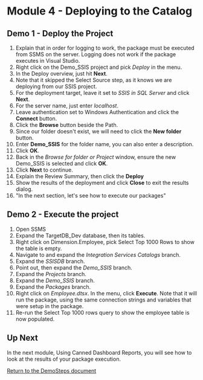 ﻿# Module 4 - Deploying to the Catalog

## Demo 1 - Deploy the Project

1. Explain that in order for logging to work, the package must be executed from SSMS on the server. Logging does not work if the package executes in Visual Studio.
2. Right click on the Demo_SSIS project and pick *Deploy* in the menu.
3. In the Deploy overview, just hit __Next__.
4. Note that it skipped the Select Source step, as it knows we are deploying from our SSIS project.
5. For the deployment target, leave it set to _SSIS in SQL Server_ and click __Next__.
6. For the server name, just enter _localhost_.
7. Leave authentication set to Windows Authentication and click the __Connect__ button.
8. Click the __Browse__ button beside the Path.
9. Since our folder doesn't exist, we will need to click the __New folder__ button.
10. Enter __Demo_SSIS__ for the folder name, you can also enter a description.
11. Click __OK__.
12. Back in the _Browse for folder or Project_ window, ensure the new Demo_SSIS is selected and click __OK__.
13. Click __Next__ to continue.
14. Explain the Review Summary, then click the __Deploy__
15. Show the results of the deployment and click __Close__ to exit the results dialog.
16. "In the next section, let's see how to execute our packages"

## Demo 2 - Execute the project

1. Open SSMS
2. Expand the TargetDB_Dev database, then its tables.
3. Right click on Dimension.Employee, pick Select Top 1000 Rows to show the table is empty.
4. Navigate to and expand the _Integration Services Catalogs_ branch.
5. Expand the _SSISDB_ branch.
6. Point out, then expand the _Demo_SSIS_ branch.
7. Expand the _Projects_ branch.
8. Expand the _Demo_SSIS_ branch.
9. Expand the _Packages_ branch.
10. Right click on _Employee.dtsx_. In the menu, click __Execute__. Note that it will run the package, using the same connection strings and variables that were setup in the package.
11. Re-run the Select Top 1000 rows query to show the employee table is now populated.

## Up Next

In the next module, Using Canned Dashboard Reports, you will see how to look at the results of your package execution.

[Return to the DemoSteps document](DemoSteps.md)
